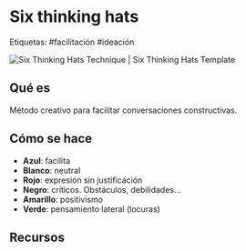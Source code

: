 # Six thinking hats
Etiquetas: #facilitación #ideación 

![Six Thinking Hats Technique | Six Thinking Hats Template](https://online.visual-paradigm.com/repository/images/efbe5bdb-4db9-4b4c-83d7-30bf7a27c951/six-thinking-hats-design/six-thinking-hats-technique.png)

## Qué es
Método creativo para facilitar conversaciones constructivas.

## Cómo se hace
- **Azul**: facilita
- **Blanco**: neutral
- **Rojo**: expresión sin justificación
- **Negro**: críticos. Obstáculos, debilidades...
- **Amarillo**: positivismo
- **Verde**: pensamiento lateral (locuras)

## Recursos